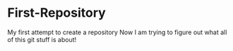 # First-Repository
My first attempt to create a repository
Now I am trying to figure out what all of this git stuff is about!
